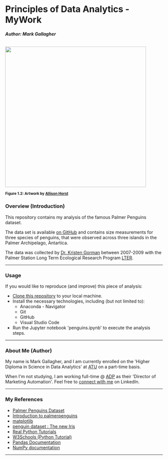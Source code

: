 # Principles of Data Analytics - MyWork

###### <b>Author: Mark Gallagher</b>

<img src="https://allisonhorst.github.io/palmerpenguins/reference/figures/lter_penguins.png" width=450>

<sub><b>Figure 1.2: Artwork by [Allison Horst](https://twitter.com/allison_horst)</b></sub> 


### Overview (Introduction)

This repository contains my analysis of the famous Palmer Penguins dataset.

The data set is available [on GitHub](https://allisonhorst.github.io/palmerpenguins/) and contains size measurements for three species of penguins, that were observed across three islands in the Palmer Archipelago, Antartica.

The data was collected by [Dr. Kristen Gorman](https://gormankb.github.io/) between 2007-2009 with the Palmer Station Long Term Ecological Research Program [LTER](https://pallter.marine.rutgers.edu/).

***

### Usage

If you would like to reproduce (and improve) this piece of analysis:

- [Clone this repository](https://github.com/galto4/mywork.git) to your local machine.
- Install the necessary technologies, including (but not limited to):
    - Anaconda - Navigator
    - Git
    - GitHub
    - Visual Studio Code
- Run the Jupyter notebook 'penguins.ipynb' to execute the analysis steps.

***

### About Me (Author)

My name is Mark Gallagher, and I am currently enrolled on the 'Higher Diploma in Science in Data Analytics' at [ATU](https://www.atu.ie/) on a part-time basis.

When I'm not studying, I am working full-time @ [ADP](https://www.adp.com/) as their 'Director of Marketing Automation'. Feel free to [connect with me](https://www.linkedin.com/in/markgallagher2/) on LinkedIn.

***

### My References

- [Palmer Penguins Dataset](https://raw.githubusercontent.com/mwaskom/seaborn-data/master/penguins.csv)
- [Introduction to palmerpenguins](https://allisonhorst.github.io/palmerpenguins/articles/intro.html#exploring-scatterplots)
- [matplotlib](https://matplotlib.org/stable/api/matplotlib_configuration_api.html)
- [penguin dataset : The new Iris](https://www.kaggle.com/code/parulpandey/penguin-dataset-the-new-iris#Analysing-the-data-visually)
- [Real Python Tutorials](https://realpython.com/search?kind=article&kind=course&order=newest)
- [W3Schools (Python Tutorial)](https://www.w3schools.com/python/default.asp)
- [Pandas Documentation](https://pandas.pydata.org/docs/)
- [NumPy documentation](https://numpy.org/doc/stable/index.html)

***